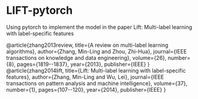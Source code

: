 # LIFT-pytorch
Using pytorch to implement the model in the paper Lift: Multi-label learning with label-specific features

@article{zhang2013review,
  title={A review on multi-label learning algorithms},
  author={Zhang, Min-Ling and Zhou, Zhi-Hua},
  journal={IEEE transactions on knowledge and data engineering},
  volume={26},
  number={8},
  pages={1819--1837},
  year={2013},
  publisher={IEEE}
}
@article{zhang2014lift,
  title={Lift: Multi-label learning with label-specific features},
  author={Zhang, Min-Ling and Wu, Lei},
  journal={IEEE transactions on pattern analysis and machine intelligence},
  volume={37},
  number={1},
  pages={107--120},
  year={2014},
  publisher={IEEE}
}
